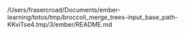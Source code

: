 /Users/frasercroad/Documents/ember-learning/totos/tmp/broccoli_merge_trees-input_base_path-KKviTse4.tmp/3/ember/README.md
